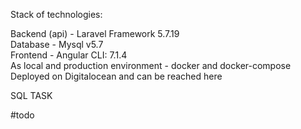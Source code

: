 Stack of technologies:

Backend (api) - Laravel Framework 5.7.19 <br>
Database - Mysql v5.7 <br>
Frontend - Angular CLI: 7.1.4 <br>
As local and production environment - docker and docker-compose <br>
Deployed on Digitalocean and can be reached here <br>


SQL TASK

#todo

